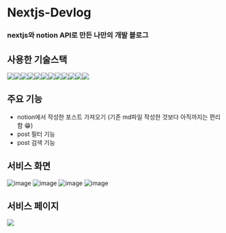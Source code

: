 # Nextjs-Devlog

### nextjs와 notion API로 만든 나만의 개발 블로그

## 사용한 기술스택

<div style="display:flex">
<img src="https://img.shields.io/badge/javascript-F7DF1E?style=flat-squre&logo=JavaScript&logoColor=black">
<img src="https://img.shields.io/badge/react-61DAFB?style=flat-squre&logo=React&logoColor=black">
<img src="https://img.shields.io/badge/nextjs-fff?style=flat-squre&logo=Next.js&logoColor=black">
<img src="https://img.shields.io/badge/redux-764ABC?style=flat-squre&logo=Redux&logoColor=black">
<img src="https://img.shields.io/badge/html-E34F26?style=flat-squre&logo=HTML5&logoColor=black">
<img src="https://img.shields.io/badge/css-1572B6?style=flat-squre&logo=CSS3&logoColor=black">
<img src="https://img.shields.io/badge/nodejs-339933?style=flat-squre&logo=Node.js&logoColor=black">
<img src="https://img.shields.io/badge/express-fff?style=flat-squre&logo=Express&logoColor=black">
<img src="https://img.shields.io/badge/MySQL-4479A1?style=flat-squre&logo=MySQL&logoColor=white">
<img src="https://img.shields.io/badge/GitHub-181717?style=flat-squre&logo=Github&logoColor=white">
<img src="https://img.shields.io/badge/Notion-000?style=flat-squre&logo=Notion&logoColor=white">
<img src="https://img.shields.io/badge/Ubuntu-E95428?style=flat-squre&logo=Ubuntu&logoColor=white">
</div>


## 주요 기능

- notion에서 작성한 포스트 가져오기 (기존 md파일 작성한 것보다 아직까지는 편리함 😁)
- post 필터 기능
- post 검색 기능

## 서비스 화면

![image](https://user-images.githubusercontent.com/105469077/235910485-3c127dfa-5b51-475a-9832-a5f6952de081.png)
![image](https://user-images.githubusercontent.com/105469077/235910590-663281ef-5a0e-48c5-96e1-469cca76d40f.png)
![image](https://user-images.githubusercontent.com/105469077/235910649-56810222-f2d8-4e68-9e70-d253b8efb5a6.png)
![image](https://user-images.githubusercontent.com/105469077/235910717-6a16442d-bb24-4718-bb0e-db8eff7cc3fb.png)



## 서비스 페이지
<a href="https://hyunwoomemo.vercel.app/" target="_blank"><img src="https://img.shields.io/badge/NextjsDevlog-0A0A0A?style=for-the-badge&logo=dev.to&logoColor=white"></a>
